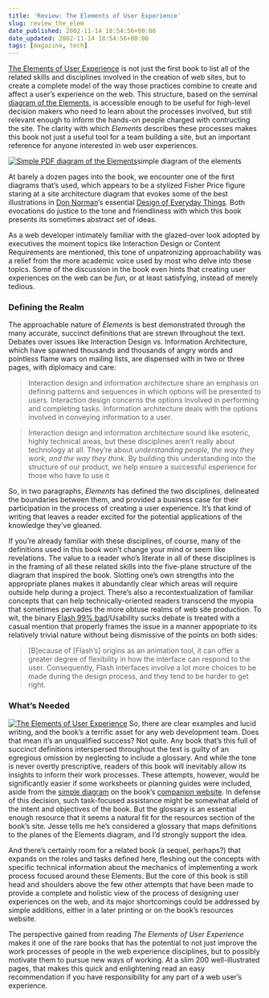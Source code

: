 ```yaml
---
title: 'Review: The Elements of User Experience'
slug: review_the_elem
date_published: 2002-11-14 18:54:56+00:00
date_updated: 2002-11-14 18:54:56+00:00
tags: [magazine, tech]
---
```

[The Elements of User Experience](http://www.amazon.com/exec/obidos/ASIN/0735712026/ref=nosim/2020-20/) is not just the first book to list all of the related skills and disciplines involved in the creation of web sites, but to create a complete model of the way those practices combine to create and affect a user’s experience on the web. This structure, based on the seminal [diagram of the Elements](http://www.jjg.net/ia/elements.pdf), is accessible enough to be useful for high-level decision makers who need to learn about the processes involved, but still relevant enough to inform the hands-on people charged with contructing the site. The clarity with which *Elements* describes these processes makes this book not just a useful tool for a team building a site, but an important reference for anyone interested in web user experiences.

[![Simple PDF diagram of the Elements](https://cdn.glitch.global/71e5579f-aba0-499a-b200-01549a2a80ce/simpleelements.gif?v=1730091429862)](http://www.jjg.net/elements/elements_simpleplanes.pdf)simple diagram of the elements

At barely a dozen pages into the book, we encounter one of the first diagrams that’s used, which appears to be a stylized Fisher Price figure staring at a site architecture diagram that evokes some of the best illustrations in [Don Norman](http://www.jnd.org/)‘s essential [Design of Everyday Things](http://www.amazon.com/exec/obidos/ASIN/0385267746/ref=nosim/2020-20/). Both evocations do justice to the tone and friendliness with which this book presents its sometimes abstract set of ideas.

As a web developer intimately familiar with the glazed-over look adopted by executives the moment topics like Interaction Design or Content Requirements are mentioned, this tone of unpatronizing approachability was a relief from the more academic voice used by most who delve into these topics. Some of the discussion in the book even hints that creating user experiences on the web can be *fun*, or at least satisfying, instead of merely tedious.

### Defining the Realm

The approachable nature of *Elements* is best demonstrated through the many accurate, succinct definitions that are strewn throughout the text. Debates over issues like Interaction Design vs. Information Architecture, which have spawned thousands and thousands of angry words and pointless flame wars on mailing lists, are dispensed with in two or three pages, with diplomacy and care:

> Interaction design and information architecture share an emphasis on defining patterns and sequences in which options will be presented to users. Interaction design concerns the options involved in performing and completing tasks. Information architecture deals with the options involved in conveying information to a user.

> Interaction design and information architecture sound like esoteric, highly technical areas, but these disciplines aren’t really about technology at all. They’re about *understanding people, the way they work, and the way they think*. By building this understanding into the structure of our product, we help ensure a successful esperience for those who have to use it

So, in two paragraphs, *Elements* has defined the two disciplines, delineated the boundaries between them, and provided a business case for their participation in the process of creating a user experience. It’s that kind of writing that leaves a reader excited for the potential applications of the knowledge they’ve gleaned.

If you’re already familiar with these disciplines, of course, many of the definitions used in this book won’t change your mind or seem like revelations. The value to a reader who’s literate in all of these disciplines is in the framing of all these related skills into the five-plane structure of the diagram that inspired the book. Slotting one’s own strengths into the appropriate planes makes it abundantly clear which areas will require outside help during a project. There’s also a recontextualization of familiar concepts that can help technically-oriented readers transcend the myopia that sometimes pervades the more obtuse realms of web site production. To wit, the binary [Flash 99% bad](http://www.useit.com/alertbox/20001029.html)/Usability sucks debate is treated with a casual mention that properly frames the issue in a manner appopriate to its relatively trivial nature without being dismissive of the points on both sides:

> [B]ecause of [Flash’s] origins as an animation tool, it can offer a greater degree of flexibility in how the interface can respond to the user. Consequently, Flash interfaces involve a lot more choices to be made during the design process, and they tend to be harder to get right.

### What’s Needed

[![The Elements of User Experience](https://cdn.glitch.global/71e5579f-aba0-499a-b200-01549a2a80ce/elements_cover.jpg?v=1730091415304)](http://www.amazon.com/exec/obidos/ASIN/0735712026/ref=nosim/2020-20/)
So, there are clear examples and lucid writing, and the book’s a terrific asset for any web development team. Does that mean it’s an unqualified success? Not quite. Any book that’s this full of succinct definitions interspersed throughout the text is guilty of an egregious omission by neglecting to include a glossary. And while the tone is never overtly prescriptive, readers of this book will inevitably allow its insights to inform their work processes. These attempts, however, would be significantly easier if some worksheets or planning guides were included, aside from the [simple diagram](http://www.jjg.net/elements/elements_simpleplanes.pdf "PDF Diagram of Elements") on the book’s [companion website](http://www.jjg.net/elements/). In defense of this decision, such task-focused assistance might be somewhat afield of the intent and objectives of the book. But the glossary is an essential enough resource that it seems a natural fit for the resources section of the book’s site. Jesse tells me he’s considered a glossary that maps definitions to the planes of the Elements diagram, and I’d strongly support the idea.

And there’s certainly room for a related book (a sequel, perhaps?) that expands on the roles and tasks defined here, fleshing out the concepts with specific technical information about the mechanics of implementing a work process focused around these Elements. But the core of this book is still head and shoulders above the few other attempts that have been made to provide a complete and holistic view of the process of designing user experiences on the web, and its major shortcomings could be addressed by simple additions, either in a later printing or on the book’s resources website.

The perspective gained from reading *The Elements of User Experience* makes it one of the rare books that has the potential to not just improve the work processes of people in the web experience disciplines, but to possibly motivate them to pursue new ways of working. At a slim 200 well-illustrated pages, that makes this quick and enlightening read an easy recommendation if you have responsibility for any part of a web user’s experience.
